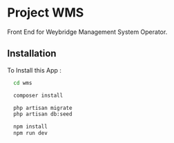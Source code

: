 # Project WMS

Front End for Weybridge Management System Operator.

## Installation

To Install this App :

```bash
  cd wms

  composer install

  php artisan migrate
  php artisan db:seed

  npm install
  npm run dev
```
